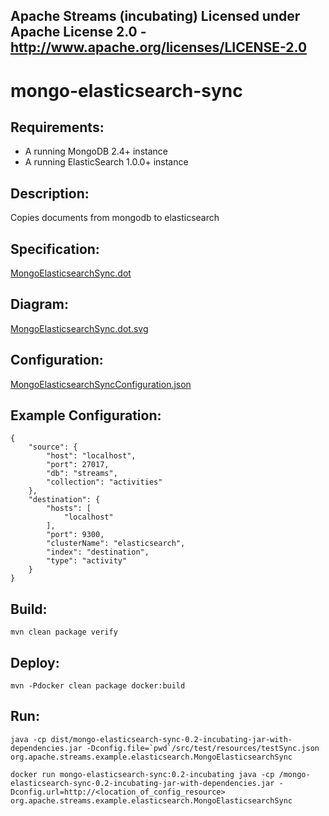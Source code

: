 Apache Streams (incubating)
Licensed under Apache License 2.0 - http://www.apache.org/licenses/LICENSE-2.0
--------------------------------------------------------------------------------

mongo-elasticsearch-sync
==============================

Requirements:
-------------
 - A running MongoDB 2.4+ instance
 - A running ElasticSearch 1.0.0+ instance

Description:
------------
Copies documents from mongodb to elasticsearch

Specification:
-----------------

[MongoElasticsearchSync.dot](MongoElasticsearchSync.dot "MongoElasticsearchSync.dot" )

Diagram:
-----------------

<a href="MongoElasticsearchSync.dot.svg" target="_self">MongoElasticsearchSync.dot.svg</a>

Configuration:
-----------------

[MongoElasticsearchSyncConfiguration.json](MongoElasticsearchSyncConfiguration.json "MongoElasticsearchSyncConfiguration.json" )

Example Configuration:
----------------------

    {
        "source": {
            "host": "localhost",
            "port": 27017,
            "db": "streams",
            "collection": "activities"
        },
        "destination": {
            "hosts": [
                "localhost"
            ],
            "port": 9300,
            "clusterName": "elasticsearch",
            "index": "destination",
            "type": "activity"
        }
    }

Build:
---------

    mvn clean package verify

Deploy:
--------

    mvn -Pdocker clean package docker:build

Run:
--------

    java -cp dist/mongo-elasticsearch-sync-0.2-incubating-jar-with-dependencies.jar -Dconfig.file=`pwd`/src/test/resources/testSync.json org.apache.streams.example.elasticsearch.MongoElasticsearchSync

    docker run mongo-elasticsearch-sync:0.2-incubating java -cp /mongo-elasticsearch-sync-0.2-incubating-jar-with-dependencies.jar -Dconfig.url=http://<location_of_config_resource> org.apache.streams.example.elasticsearch.MongoElasticsearchSync

